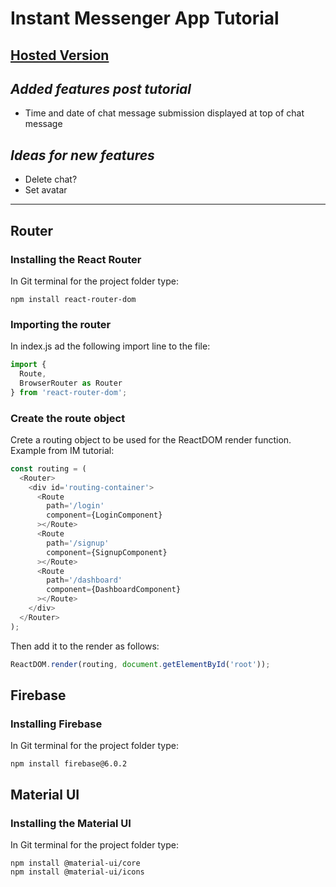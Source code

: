 # **Instant Messenger App Tutorial**

## [Hosted Version](https://react-im-app.netlify.com/?_ga=2.18316784.891298360.1572849078-142647001.1572849078)

## _Added features post tutorial_

- Time and date of chat message submission displayed at top of chat message

## _Ideas for new features_

- Delete chat?
- Set avatar

---

## **Router**

### **Installing the React Router**

In Git terminal for the project folder type:

```git
npm install react-router-dom
```

### **Importing the router**

In index.js ad the following import line to the file:

```js
import {
  Route,
  BrowserRouter as Router
} from 'react-router-dom';
```

### **Create the route object**

Crete a routing object to be used for the ReactDOM render function.
Example from IM tutorial:

```js
const routing = (
  <Router>
    <div id='routing-container'>
      <Route
        path='/login'
        component={LoginComponent}
      ></Route>
      <Route
        path='/signup'
        component={SignupComponent}
      ></Route>
      <Route
        path='/dashboard'
        component={DashboardComponent}
      ></Route>
    </div>
  </Router>
);
```

Then add it to the render as follows:

```js
ReactDOM.render(routing, document.getElementById('root'));
```

## **Firebase**

### **Installing Firebase**

In Git terminal for the project folder type:

```git
npm install firebase@6.0.2
```

## **Material UI**

### **Installing the Material UI**

In Git terminal for the project folder type:

```git
npm install @material-ui/core
npm install @material-ui/icons
```
